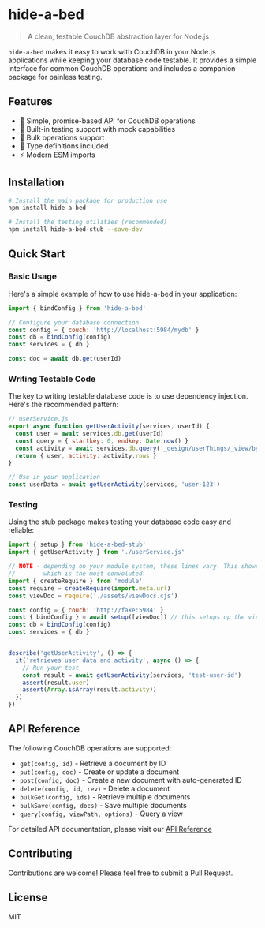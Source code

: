# hide-a-bed

> A clean, testable CouchDB abstraction layer for Node.js

`hide-a-bed` makes it easy to work with CouchDB in your Node.js applications while keeping your database code testable. It provides a simple interface for common CouchDB operations and includes a companion package for painless testing.

## Features

- 🚀 Simple, promise-based API for CouchDB operations
- 🧪 Built-in testing support with mock capabilities
- 🔄 Bulk operations support
- 📝 Type definitions included
- ⚡️ Modern ESM imports

## Installation

```bash
# Install the main package for production use
npm install hide-a-bed

# Install the testing utilities (recommended)
npm install hide-a-bed-stub --save-dev
```

## Quick Start

### Basic Usage

Here's a simple example of how to use hide-a-bed in your application:

```javascript
import { bindConfig } from 'hide-a-bed'

// Configure your database connection
const config = { couch: 'http://localhost:5984/mydb' }
const db = bindConfig(config)
const services = { db }

const doc = await db.get(userId)
```

### Writing Testable Code

The key to writing testable database code is to use dependency injection. Here's the recommended pattern:

```javascript
// userService.js
export async function getUserActivity(services, userId) {
  const user = await services.db.get(userId)
  const query = { startkey: 0, endkey: Date.now() }
  const activity = await services.db.query('_design/userThings/_view/byTime', query)
  return { user, activity: activity.rows }
}

// Use in your application
const userData = await getUserActivity(services, 'user-123')
```

### Testing

Using the stub package makes testing your database code easy and reliable:

```javascript
import { setup } from 'hide-a-bed-stub'
import { getUserActivity } from './userService.js'

// NOTE - depending on your module system, these lines vary. This shows loading a cjs file
//        which is the most convoluted. 
import { createRequire } from 'module'
const require = createRequire(import.meta.url)
const viewDoc = require('./assets/viewDocs.cjs')

const config = { couch: 'http://fake:5984' } 
const { bindConfig } = await setup([viewDoc]) // this setups up the view to be available in your testing
const db = bindConfig(config)
const services = { db }


describe('getUserActivity', () => {
  it('retrieves user data and activity', async () => {
    // Run your test
    const result = await getUserActivity(services, 'test-user-id')
    assert(result.user)
    assert(Array.isArray(result.activity))
  })
})
```

## API Reference

The following CouchDB operations are supported:

- `get(config, id)` - Retrieve a document by ID
- `put(config, doc)` - Create or update a document
- `post(config, doc)` - Create a new document with auto-generated ID
- `delete(config, id, rev)` - Delete a document
- `bulkGet(config, ids)` - Retrieve multiple documents
- `bulkSave(config, docs)` - Save multiple documents
- `query(config, viewPath, options)` - Query a view

For detailed API documentation, please visit our [API Reference](https://github.com/ryanramage/hide-a-bed/blob/master/client/README.md)

## Contributing

Contributions are welcome! Please feel free to submit a Pull Request.

## License

MIT


